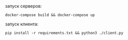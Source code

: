 запуск серверов:
```
docker-compose build && docker-compose up
```
запуск клиента:
```
pip install -r requirements.txt && python3 ./client.py
```